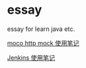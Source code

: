 # essay
essay for learn java etc.

[moco http mock 使用笔记](https://github.com/windfish/essay/tree/master/httpmock/README.md)

[Jenkins 使用笔记](https://github.com/windfish/essay/blob/master/jenkins/README.md)
